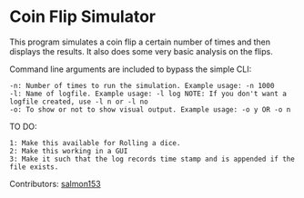# Coin Flip Simulator

This program simulates a coin flip a certain number of times and then displays the results. It also does some very basic analysis on the flips.

Command line arguments are included to bypass the simple CLI:

```
-n: Number of times to run the simulation. Example usage: -n 1000
-l: Name of logfile. Example usage: -l log NOTE: If you don't want a logfile created, use -l n or -l no
-o: To show or not to show visual output. Example usage: -o y OR -o n
```
TO DO:
```
1: Make this available for Rolling a dice.
2: Make this working in a GUI
3: Make it such that the log records time stamp and is appended if the file exists.

```

Contributors: [salmon153](https://github.com/salmon153)
